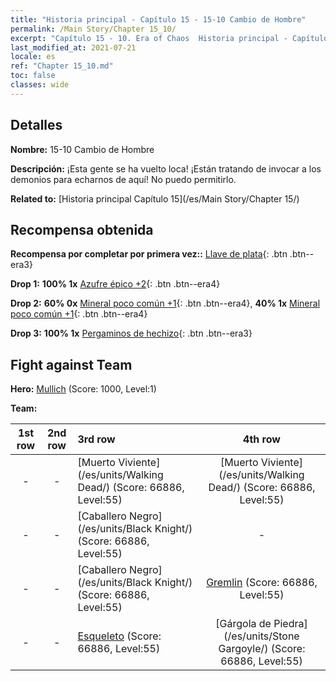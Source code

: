 ```yaml
---
title: "Historia principal - Capítulo 15 - 15-10 Cambio de Hombre"
permalink: /Main Story/Chapter 15_10/
excerpt: "Capítulo 15 - 10. Era of Chaos  Historia principal - Capítulo 15_10. 15-10 Cambio de Hombre"
last_modified_at: 2021-07-21
locale: es
ref: "Chapter 15_10.md"
toc: false
classes: wide
---
```


## Detalles

 **Nombre:** 15-10 Cambio de Hombre

 **Descripción:** ¡Esta gente se ha vuelto loca! ¡Están tratando de invocar a los demonios para echarnos de aquí! No puedo permitirlo.

 **Related to:** [Historia principal Capítulo 15](/es/Main Story/Chapter 15/)

## Recompensa obtenida

 **Recompensa por completar por primera vez::** [Llave de plata](/ItemsES/con_693/){: .btn .btn--era3}

 **Drop 1:** **100% 1x** [Azufre épico +2](/ItemsES/mat_50/){: .btn .btn--era4}

 **Drop 2:** **60% 0x** [Mineral poco común +1](/ItemsES/mat_40/){: .btn .btn--era4}, **40% 1x** [Mineral poco común +1](/ItemsES/mat_40/){: .btn .btn--era4}

 **Drop 3:** **100% 1x** [Pergaminos de hechizo](/ItemsES/con_694/){: .btn .btn--era3}


## Fight against Team
 **Hero:** [Mullich](/es/heroes/Mullich/) (Score: 1000, Level:1)

 **Team:**


  | 1st row | 2nd row | 3rd row | 4th row |
  |:----:|:----:|:----|:----:|
  | - | - | [Muerto Viviente](/es/units/Walking Dead/) (Score: 66886, Level:55)  | [Muerto Viviente](/es/units/Walking Dead/) (Score: 66886, Level:55)  |
  | - | - | [Caballero Negro](/es/units/Black Knight/) (Score: 66886, Level:55)  | - |
  | - | - | [Caballero Negro](/es/units/Black Knight/) (Score: 66886, Level:55)  | [Gremlin](/es/units/Gremlin/) (Score: 66886, Level:55)  |
  | - | - | [Esqueleto](/es/units/Skeleton/) (Score: 66886, Level:55)  | [Gárgola de Piedra](/es/units/Stone Gargoyle/) (Score: 66886, Level:55)  |



